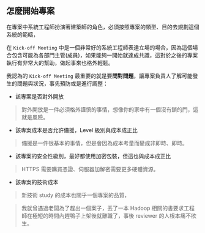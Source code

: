 ## 怎麼開始專案

在專案中系統工程師扮演著建築師的角色，必須按照專案的類型、目的去規劃這個系統的範疇，

在 `Kick-off Meeting` 中是一個非常好的系統工程師表達立場的場合，因為這個場合包含可能為各部門主管(成員)，如果能夠一開始就達成共識，這對於之後的專案執行有非常大的幫助，做起事來也格外輕鬆。


我認為的 `Kick-off Meeting` 最重要的就是要**問對問題**，讓專案負責人了解可能發生的問題與狀況，事先預防或是進行調整：

- 該專案是否對外開放

> 對外開放是一件必須格外謹慎的事情，想像你的家中有一個沒有鎖的門，這就是風險。

- 該專案成本是否允許備援，Level 級別與成本成正比

> 備援是一件很基本的事情，但是會因為成本考量而變成非即時、即時。

- 該專案的安全性級別，最好都使用加密包裝，但這也與成本成正比

> HTTPS 需要購買憑證、伺服器加解密需要更多硬體資源。

- 該專案的技術成本

> 新技術 study 的成本也關乎一個專案的品質，

> 我就曾遇過老闆為了趕出一個案子，丟了一本 Hadoop 相關的書要求工程師在極短的時間內趕鴨子上架後就離職了，事後 reviewer 的人根本痛不欲生。
